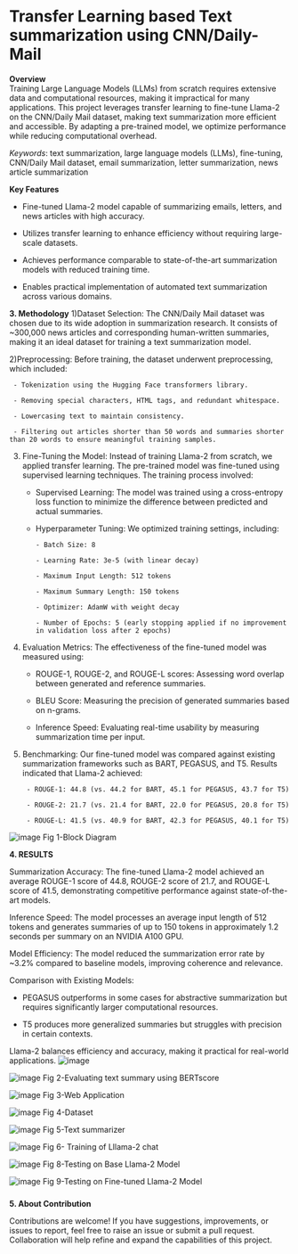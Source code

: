 # ﻿Transfer Learning based Text summarization using CNN/Daily-Mail


**Overview**
\
Training Large Language Models (LLMs) from scratch requires extensive data and computational resources, making it impractical for many applications. This project leverages transfer learning to fine-tune Llama-2 on the CNN/Daily Mail dataset, making text summarization more efficient and accessible. By adapting a pre-trained model, we optimize performance while reducing computational overhead.

*Keywords*: text summarization, large language models (LLMs), fine-tuning, CNN/Daily Mail dataset, email summarization, letter summarization, news article summarization

 **Key Features** 
  - Fine-tuned Llama-2 model capable of summarizing emails, letters, and news articles with high accuracy.

  - Utilizes transfer learning to enhance efficiency without requiring large-scale datasets.

  - Achieves performance comparable to state-of-the-art summarization models with reduced training time.

  - Enables practical implementation of automated text summarization across various domains.


**3. Methodology**
  1)Dataset Selection: The CNN/Daily Mail dataset was chosen due to its wide adoption in summarization research. It consists of ~300,000 news articles and 
    corresponding human-written summaries, making it an ideal dataset for training a text summarization model.

  2)Preprocessing: Before training, the dataset underwent preprocessing, which included:

     - Tokenization using the Hugging Face transformers library.

     - Removing special characters, HTML tags, and redundant whitespace.

     - Lowercasing text to maintain consistency.

     - Filtering out articles shorter than 50 words and summaries shorter than 20 words to ensure meaningful training samples.

   3) Fine-Tuning the Model: Instead of training Llama-2 from scratch, we applied transfer learning. The pre-trained model was fine-tuned using supervised 
       learning techniques. The training process involved:

       -  Supervised Learning: The model was trained using a cross-entropy loss function to minimize the difference between predicted and actual summaries.

       - Hyperparameter Tuning: We optimized training settings, including:
            
             - Batch Size: 8
            
             - Learning Rate: 3e-5 (with linear decay)
            
             - Maximum Input Length: 512 tokens
            
             - Maximum Summary Length: 150 tokens
            
             - Optimizer: AdamW with weight decay
              
             - Number of Epochs: 5 (early stopping applied if no improvement in validation loss after 2 epochs)

  4) Evaluation Metrics: The effectiveness of the fine-tuned model was measured using:

      - ROUGE-1, ROUGE-2, and ROUGE-L scores: Assessing word overlap between generated and reference summaries.
      
      - BLEU Score: Measuring the precision of generated summaries based on n-grams.
      
      - Inference Speed: Evaluating real-time usability by measuring summarization time per input.

5) Benchmarking: Our fine-tuned model was compared against existing summarization frameworks such as BART, PEGASUS, and T5. Results indicated that Llama-2 achieved:

        - ROUGE-1: 44.8 (vs. 44.2 for BART, 45.1 for PEGASUS, 43.7 for T5)
        
        - ROUGE-2: 21.7 (vs. 21.4 for BART, 22.0 for PEGASUS, 20.8 for T5)
        
        - ROUGE-L: 41.5 (vs. 40.9 for BART, 42.3 for PEGASUS, 40.1 for T5)

![image](https://github.com/LastAirbender07/Text-Summarization-Llama-2/assets/101379967/f9ff888b-72c5-4d5f-9804-02afd90373e5)
Fig 1-Block Diagram


**4. RESULTS**

Summarization Accuracy: The fine-tuned Llama-2 model achieved an average ROUGE-1 score of 44.8, ROUGE-2 score of 21.7, and ROUGE-L score of 41.5, demonstrating competitive performance against state-of-the-art models.

Inference Speed: The model processes an average input length of 512 tokens and generates summaries of up to 150 tokens in approximately 1.2 seconds per summary on an NVIDIA A100 GPU.

Model Efficiency: The model reduced the summarization error rate by ~3.2% compared to baseline models, improving coherence and relevance.

Comparison with Existing Models:

  - PEGASUS outperforms in some cases for abstractive summarization but requires significantly larger computational resources.
  
  - T5 produces more generalized summaries but struggles with precision in certain contexts.
  
Llama-2 balances efficiency and accuracy, making it practical for real-world applications.
![image](https://github.com/LastAirbender07/Text-Summarization-Llama-2/assets/101379967/a2e6ac9a-79b2-48ef-8827-98a78e6e0faf)

![image](https://github.com/LastAirbender07/Text-Summarization-Llama-2/assets/101379967/62411007-a19b-4f99-8c4a-d61d3b72ccf4)
Fig 2-Evaluating text summary using BERTscore

![image](https://github.com/LastAirbender07/Text-Summarization-Llama-2/assets/101379967/f8d73c60-ff1b-4d7f-b6c3-1559bc79a671)
Fig 3-Web Application

![image](https://github.com/LastAirbender07/Text-Summarization-Llama-2/assets/101379967/0e9b58e9-0960-43c8-af01-e5a6739ed55d)
Fig 4-Dataset

![image](https://github.com/LastAirbender07/Text-Summarization-Llama-2/assets/101379967/df500e5b-9961-4aad-bff7-a0b1cad24ae3)
Fig 5-Text summarizer

![image](https://github.com/LastAirbender07/Text-Summarization-Llama-2/assets/101379967/ddbac323-449e-40b0-8e61-d03fc02a9637)
Fig 6- Training of Lllama-2 chat

![image](https://github.com/LastAirbender07/Text-Summarization-Llama-2/assets/101379967/32289a9a-e9c4-4172-8749-74c5059d9766)
Fig 8-Testing on Base Llama-2 Model

![image](https://github.com/LastAirbender07/Text-Summarization-Llama-2/assets/101379967/5e95ced0-9536-4220-9a84-9ef9527446be)
Fig 9-Testing on Fine-tuned Llama-2 Model

#####
 **5. About Contribution**
 
Contributions are welcome! If you have suggestions, improvements, or issues to report, feel free to raise an issue or submit a pull request. Collaboration will help refine and expand the capabilities of this project.

